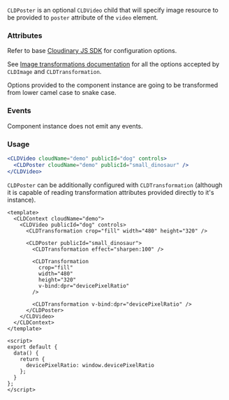 `CLDPoster` is an optional `CLDVideo` child that will specify image resource to be provided to `poster` attribute of the `video` element.

### Attributes

Refer to base [Cloudinary JS SDK](https://github.com/cloudinary/cloudinary_js#configuration) for configuration options.

See [Image transformations documentation](http://cloudinary.com/documentation/image_transformations) for all the options accepted by `CLDImage` and `CLDTransformation`.

Options provided to the component instance are going to be transformed from lower camel case to snake case.

### Events

Component instance does not emit any events.

### Usage

```jsx
<CLDVideo cloudName="demo" publicId="dog" controls>
  <CLDPoster cloudName="demo" publicId="small_dinosaur" />
</CLDVideo>
```

`CLDPoster` can be additionally configured with `CLDTransformation` (although it is capable of reading transformation attributes provided directly to it's instance).

```vue
<template>
  <CLDContext cloudName="demo">
    <CLDVideo publicId="dog" controls>
      <CLDTransformation crop="fill" width="480" height="320" />

      <CLDPoster publicId="small_dinosaur">
        <CLDTransformation effect="sharpen:100" />

        <CLDTransformation
          crop="fill"
          width="480"
          height="320"
          v-bind:dpr="devicePixelRatio"
        />

        <CLDTransformation v-bind:dpr="devicePixelRatio" />
      </CLDPoster>
    </CLDVideo>
  </CLDContext>
</template>

<script>
export default {
  data() {
    return {
      devicePixelRatio: window.devicePixelRatio
    };
  }
};
</script>
```
